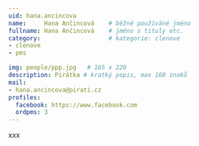 ```yaml
---
uid: hana.ancincova
name:     Hana Ančincová  	# běžně používáné jméno
fullname: Hana Ančincová 	# jméno s tituly etc.
category:                   # kategorie: clenove
- clenove
- pms

img: people/ppp.jpg   # 165 x 220
description: Pirátka # kratký popis, max 160 znaků
mail:
- hana.ancincova@pirati.cz
profiles:
  facebook: https://www.facebook.com
  ordpms: 3
---
```


xxx
